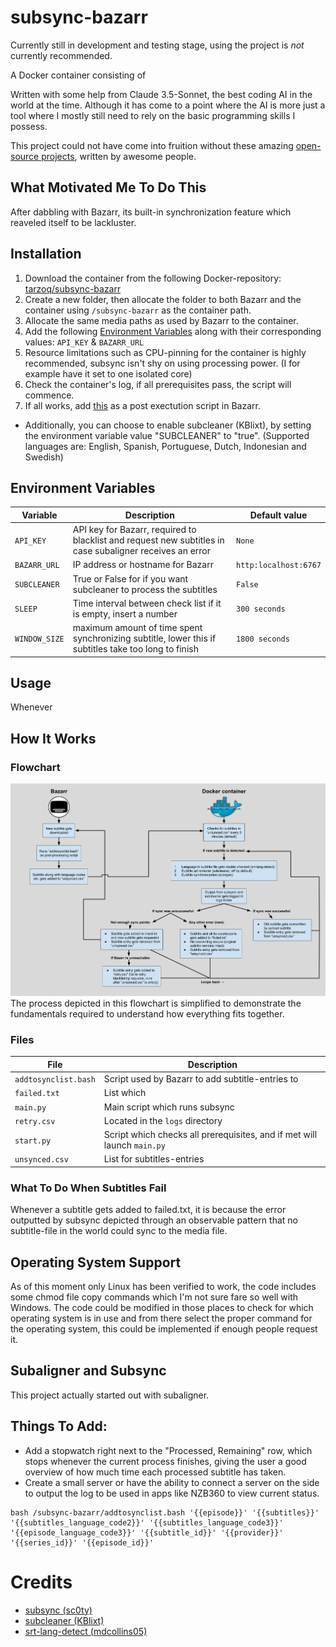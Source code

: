 # subsync-bazarr
Currently still in development and testing stage, using the project is _not_ currently recommended.

A Docker container consisting of

Written with some help from Claude 3.5-Sonnet, the best coding AI in the world at the time. Although it has come to a point where the AI is more just a tool where I mostly still need to rely on the basic programming skills I possess.

This project could not have come into fruition without these amazing [open-source projects](#credits), written by awesome people.

## What Motivated Me To Do This
After dabbling with Bazarr, its built-in synchronization feature which reaveled itself to be lackluster.

## Installation
1. Download the container from the following Docker-repository: [tarzoq/subsync-bazarr](https://hub.docker.com/r/tarzoq/subsync-bazarr)
2. Create a new folder, then allocate the folder to both Bazarr and the container using ``/subsync-bazarr`` as the container path.
3. Allocate the same media paths as used by Bazarr to the container.
4. Add the following [Environment Variables](#environment-variables) along with their corresponding values: ``API_KEY`` & ``BAZARR_URL``
5. Resource limitations such as CPU-pinning for the container is highly recommended, subsync isn't shy on using processing power. (I for example have it set to one isolated core)
6. Check the container's log, if all prerequisites pass, the script will commence.
7. If all works, add [this](#things-to-add) as a post exectution script in Bazarr.

* Additionally, you can choose to enable subcleaner (KBlixt), by setting the environment variable value "SUBCLEANER" to "true". (Supported languages are: English, Spanish, Portuguese, Dutch, Indonesian and Swedish)

## Environment Variables
| Variable | Description | Default value |
| --- | --- | --- |
| ``API_KEY`` | API key for Bazarr, required to blacklist and request new subtitles in case subaligner receives an error | ``None`` |
| ``BAZARR_URL`` | IP address or hostname for Bazarr | ``http:localhost:6767`` |
| ``SUBCLEANER`` | True or False for if you want subcleaner to process the subtitles | ``False`` |
| ``SLEEP`` | Time interval between check list if it is empty, insert a number | ``300 seconds`` |
| ``WINDOW_SIZE`` | maximum amount of time spent synchronizing subtitle, lower this if subtitles take too long to finish | ``1800 seconds`` |

## Usage
Whenever

## How It Works

### Flowchart
![](img/process_flowchart.png "Flowchart depicting the process")
The process depicted in this flowchart is simplified to demonstrate the fundamentals required to understand how everything fits together.

### Files
| File | Description |
| --- | --- |
| ``addtosynclist.bash``| Script used by Bazarr to add subtitle-entries to |
| ``failed.txt`` | List which |
| ``main.py`` | Main script which runs subsync |
| ``retry.csv`` | Located in the ``logs`` directory |
| ``start.py`` | Script which checks all prerequisites, and if met will launch ``main.py`` |
| ``unsynced.csv`` | List for subtitles-entries |

### What To Do When Subtitles Fail
Whenever a subtitle gets added to failed.txt, it is because the error outputted by subsync depicted through an observable pattern that no subtitle-file in the world could sync to the media file.

## Operating System Support
As of this moment only Linux has been verified to work, the code includes some chmod file copy commands which I'm not sure fare so well with Windows. The code could be modified in those places to check for which operating system is in use and from there select the proper command for the operating system, this could be implemented if enough people request it.

## Subaligner and Subsync
This project actually started out with subaligner.

## Things To Add:
* Add a stopwatch right next to the "Processed, Remaining" row, which stops whenever the current process finishes, giving the user a good overview of how much time each processed subtitle has taken.
* Create a small server or have the ability to connect a server on the side to output the log to be used in apps like NZB360 to view current status.

````
bash /subsync-bazarr/addtosynclist.bash '{{episode}}' '{{subtitles}}' '{{subtitles_language_code2}}' '{{subtitles_language_code3}}' '{{episode_language_code3}}' '{{subtitle_id}}' '{{provider}}' '{{series_id}}' '{{episode_id}}'
````

# Credits
* [subsync (sc0ty)](https://github.com/sc0ty/subsync)
* [subcleaner (KBlixt)](https://github.com/KBlixt/subcleaner)
* [srt-lang-detect (mdcollins05)](https://github.com/mdcollins05/srt-lang-detect)